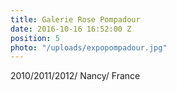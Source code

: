 ```yaml
---
title: Galerie Rose Pompadour
date: 2016-10-16 16:52:00 Z
position: 5
photo: "/uploads/expopompadour.jpg"
---
```


2010/2011/2012/ Nancy/ France